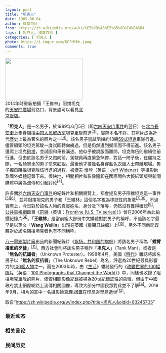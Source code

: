 ```yaml
---
layout: post
title: "坦克人"
date: 1989-06-04
author: 维基百科
from: https://zh.wikipedia.org/wiki/%E5%9D%A6%E5%85%8B%E4%BA%BA
tags: [ 坦克人, 维基百科 ]
categories: [ 坦克人 ]
photo: https://i.imgur.com/KPFMfkh.jpeg
comments: true
---
```

<div class="mw-parser-output"><div id="noteTA-6b9b8d4e" class="noteTA"><div class="noteTA-group"><div data-noteta-group-source="module" data-noteta-group="Music"></div><div data-noteta-group-source="module" data-noteta-group="IT"></div></div><div class="noteTA-local"><div data-noteta-code="zh-cn:胶卷; zh-hk:膠卷; zh-tw:底片;"></div><div data-noteta-code="zh-cn:录像; zh-hant:影片;"></div><div data-noteta-code="zh-cn:穆阿迈尔·卡扎菲; zh-tw:穆阿邁爾·格達費; zh-hk:卡達菲; zh-sg:穆阿迈尔·卡达菲;"></div><div data-noteta-code="zh-cn:卡扎菲; zh-tw:格達費; zh-hk:卡達菲; zh-sg:卡达菲;"></div><div data-noteta-code="zh-cn:沃尔特斯; zh-hk:華特絲;zh-tw:華特絲"></div><div data-noteta-code="zh-hans:大黄鸭; zh-cn:大黄鸭; zh-hk:橡皮鴨; zh-tw:黃色小鴨"></div></div></div>

<div class="thumb tright"><div class="thumbinner" style="width:252px;"><a href="/wiki/File:Intersection_of_East_Chang%27an_Avenue_and_Nanheyan_Street,_Beijing,_2014.jpg" class="image"><img alt="" src="//upload.wikimedia.org/wikipedia/commons/thumb/5/50/Intersection_of_East_Chang%27an_Avenue_and_Nanheyan_Street%2C_Beijing%2C_2014.jpg/250px-Intersection_of_East_Chang%27an_Avenue_and_Nanheyan_Street%2C_Beijing%2C_2014.jpg" decoding="async" width="250" height="136" class="thumbimage" srcset="//upload.wikimedia.org/wikipedia/commons/thumb/5/50/Intersection_of_East_Chang%27an_Avenue_and_Nanheyan_Street%2C_Beijing%2C_2014.jpg/375px-Intersection_of_East_Chang%27an_Avenue_and_Nanheyan_Street%2C_Beijing%2C_2014.jpg 1.5x, //upload.wikimedia.org/wikipedia/commons/thumb/5/50/Intersection_of_East_Chang%27an_Avenue_and_Nanheyan_Street%2C_Beijing%2C_2014.jpg/500px-Intersection_of_East_Chang%27an_Avenue_and_Nanheyan_Street%2C_Beijing%2C_2014.jpg 2x" data-file-width="6048" data-file-height="3288"></a>  <div class="thumbcaption"><div class="magnify"><a href="/wiki/File:Intersection_of_East_Chang%27an_Avenue_and_Nanheyan_Street,_Beijing,_2014.jpg" class="internal" title="放大"></a></div>2014年時重新拍攝「王維林」阻擋坦克的<a href="/wiki/%E5%A4%A9%E5%AE%89%E9%96%80%E5%BB%A3%E5%A0%B4" class="mw-redirect" title="天安門廣場">天安門廣場</a>前路口，背景處可以看見<a href="/wiki/%E5%8C%97%E4%BA%AC%E9%A3%AF%E5%BA%97" title="北京飯店">北京飯店</a>。</div></div></div>
<p>「<b>坦克人</b>」是一名男子，於1989年6月5日（即<a href="/wiki/%E5%85%AD%E5%9B%9B%E5%A4%A9%E5%AE%89%E9%97%A8%E4%BA%8B%E4%BB%B6" class="mw-redirect" title="六四天安门事件">六四天安门事件</a>的翌日）在<a href="/wiki/%E5%8C%97%E4%BA%AC" class="mw-redirect" title="北京">北京</a><a href="/wiki/%E9%95%B7%E5%AE%89%E8%A1%97" class="mw-redirect" title="長安街">長安街</a>上隻身阻擋<a href="/wiki/%E4%B8%AD%E5%9B%BD%E4%BA%BA%E6%B0%91%E8%A7%A3%E6%94%BE%E5%86%9B" title="中国人民解放军">中国人民解放军</a>坦克車隊前進<sup id="cite_ref-3" class="reference"><a href="#cite_note-3">[3]</a></sup>，實際本名不詳。其照片成為近代歷史上最為著名的照片之一<sup id="cite_ref-Patrick_Witty_1_4-0" class="reference"><a href="#cite_note-Patrick_Witty_1-4">[4]</a></sup>。該名男子嘗試阻擋約18輛<a href="/wiki/59%E5%BC%8F%E5%9D%A6%E5%85%8B" title="59式坦克">59式坦克</a>車隊行進。儘管領頭的坦克駕駛一度試圖轉向繞過，但是仍然遭到攔阻而不得前進。該名男子還爬上坦克<a href="/wiki/%E7%A0%B2%E5%A1%94" title="砲塔">砲塔</a>，並試圖和車長溝通。他似乎被說服而離開，坦克隊伍則繼續往前行進，但由於該名男子又跑向前，駕駛員再度緊急煞停，對話一陣子後，在僵持之際，一名騎單車的男子前來勸說。最後他才被幾名身穿藍色衣服人士帶離現場。男子獨自阻擋坦克隊伍行進的過程，被<span class="ilh-all" data-orig-title="傑夫·懷登" data-lang-code="en" data-lang-name="英语" data-foreign-title="Jeff Widener"><span class="ilh-page"><a href="/w/index.php?title=%E5%82%91%E5%A4%AB%C2%B7%E6%87%B7%E7%99%BB&amp;action=edit&amp;redlink=1" class="new" title="傑夫·懷登（页面不存在）">傑夫·懷登</a></span><span class="noprint ilh-comment">（<span class="ilh-lang">英语</span><span class="ilh-colon">：</span><span class="ilh-link"><a href="https://en.wikipedia.org/wiki/Jeff_Widener" class="extiw" title="en:Jeff Widener"><span lang="en" dir="auto">Jeff Widener</span></a></span>）</span></span>等攝影師及國外媒體記錄下來。很快地，相關相片和影像隨即在國際間各大報紙頭版與新聞媒體中廣為流傳和引起討论<sup id="cite_ref-Patrick_Witty_1_4-1" class="reference"><a href="#cite_note-Patrick_Witty_1-4">[4]</a></sup>。
</p><p>許多關於<a href="/wiki/%E5%85%AD%E5%9B%9B%E5%A4%A9%E5%AE%89%E9%97%A8%E4%BA%8B%E4%BB%B6" class="mw-redirect" title="六四天安门事件">六四天安门事件</a>的紀錄片和相關展覽上，都會提及男子阻擋坦克這一事件<sup id="cite_ref-辛菲_5-0" class="reference"><a href="#cite_note-辛菲-5">[5]</a></sup><sup id="cite_ref-6" class="reference"><a href="#cite_note-6">[6]</a></sup>，並將阻擋坦克的男子和「王維林」這個名字視為標誌性的象徵<sup id="cite_ref-于飞_7-0" class="reference"><a href="#cite_note-于飞-7">[7]</a></sup><sup id="cite_ref-8" class="reference"><a href="#cite_note-8">[8]</a></sup>。不過實際上，今日對於該名人物的真實姓名、身分及下落等，仍然沒有獲得確認<sup id="cite_ref-皮科·艾爾_9-0" class="reference"><a href="#cite_note-皮科·艾爾-9">[9]</a></sup>，<a href="/wiki/%E5%85%AC%E5%85%B1%E5%B9%BF%E6%92%AD%E7%94%B5%E8%A7%86%E5%85%AC%E5%8F%B8" title="公共广播电视公司">公共電視網</a>節目《<span class="ilh-all" data-orig-title="前線 (美國電視節目)" data-lang-code="en" data-lang-name="英语" data-foreign-title="Frontline (U.S. TV series)"><span class="ilh-page"><a href="/w/index.php?title=%E5%89%8D%E7%B7%9A_(%E7%BE%8E%E5%9C%8B%E9%9B%BB%E8%A6%96%E7%AF%80%E7%9B%AE)&amp;action=edit&amp;redlink=1" class="new" title="前線 (美國電視節目)（页面不存在）">前線</a></span><span class="noprint ilh-comment">（<span class="ilh-lang">英语</span><span class="ilh-colon">：</span><span class="ilh-link"><a href="https://en.wikipedia.org/wiki/Frontline_(U.S._TV_series)" class="extiw" title="en:Frontline (U.S. TV series)"><span lang="en" dir="auto">Frontline (U.S. TV series)</span></a></span>）</span></span>》曾在2006年為此拍攝紀錄片<sup id="cite_ref-Patrick_Witty_1_4-2" class="reference"><a href="#cite_note-Patrick_Witty_1-4">[4]</a></sup>。「<b>王維林</b>」是當前絕大部份中文媒體對於男子的稱呼，不過該名字最早是以英文「<span lang="en"><b>Wang Weilin</b></span>」出現在<a href="/wiki/%E8%8B%B1%E5%9C%8B" class="mw-redirect" title="英國">英國</a>《<a href="/wiki/%E6%AF%8F%E6%97%A5%E5%BF%AB%E5%A0%B1" title="每日快報">星期日快報</a>》上<sup id="cite_ref-洛杉磯時報_10-0" class="reference"><a href="#cite_note-洛杉磯時報-10">[10]</a></sup>，另外不同新聞媒體對於該名阻擋坦克者也有不同稱呼。
</p><p><a href="/wiki/%E4%B8%AD%E5%9B%BD%E4%BA%BA%E6%B0%91%E8%A7%A3%E6%94%BE%E5%86%9B%E6%96%87%E5%8C%96%E8%89%BA%E6%9C%AF%E4%B8%AD%E5%BF%83%E7%94%B5%E5%BD%B1%E7%94%B5%E8%A7%86%E5%88%B6%E4%BD%9C%E9%83%A8" title="中国人民解放军文化艺术中心电影电视制作部">八一電影製片廠</a>出品的新聞紀錄片《<a href="/wiki/%E9%A3%98%E6%89%AC%EF%BC%8C%E5%85%B1%E5%92%8C%E5%9B%BD%E7%9A%84%E6%97%97%E5%B8%9C" title="飘扬，共和国的旗帜">飘扬，共和国的旗帜</a>》將該名男子稱為「<b>螳臂擋車的歹徒</b>」<sup id="cite_ref-八九天安門事件解放軍縂政治部資料片_11-0" class="reference"><a href="#cite_note-八九天安門事件解放軍縂政治部資料片-11">[11]</a></sup>。西方社會則將該名男子稱作「<b>坦克人</b>」（Tank Man），或者是「<b>無名的抗議者</b>」（Unknown Protester）。1998年4月，美國《<a href="/wiki/%E6%99%82%E4%BB%A3_(%E9%9B%9C%E8%AA%8C)" class="mw-redirect" title="時代 (雜誌)">時代</a>》雜誌將該名男子以「<b>無名的反抗者</b>」（The Unknown Rebel）為名，評選為20世紀最具影響力的<a href="/wiki/%E6%97%B6%E4%BB%A3100%E4%BA%BA%EF%BC%9A%E6%9C%AC%E4%B8%96%E7%BA%AA%E6%9C%80%E9%87%8D%E8%A6%81%E7%9A%84%E4%BA%BA%E7%89%A9" title="时代100人：本世纪最重要的人物">100個人物</a>之一。而在2003年時，由《<a href="/wiki/%E7%94%9F%E6%B4%BB_(%E9%9B%9C%E8%AA%8C)" title="生活 (雜誌)">生活</a>》雜誌發行的《<span class="ilh-all" data-orig-title="改變世界的100幅照片" data-lang-code="en" data-lang-name="英语" data-foreign-title="100 Photographs that Changed the World"><span class="ilh-page"><a href="/w/index.php?title=%E6%94%B9%E8%AE%8A%E4%B8%96%E7%95%8C%E7%9A%84100%E5%B9%85%E7%85%A7%E7%89%87&amp;action=edit&amp;redlink=1" class="new" title="改變世界的100幅照片（页面不存在）">改變世界的100幅照片</a></span><span class="noprint ilh-comment">（<span class="ilh-lang">英语</span><span class="ilh-colon">：</span><span class="ilh-link"><a href="https://en.wikipedia.org/wiki/100_Photographs_that_Changed_the_World" class="extiw" title="en:100 Photographs that Changed the World"><span lang="en" dir="auto">100 Photographs that Changed the World</span></a></span>）</span></span>》中，同樣也收錄了阻擋坦克車隊的照片，儘管相關影像紀錄被視為20世紀標誌性的象徵，但由于中國政府禁止網際網路上流傳相關圖像，導致大部分中國民眾對此並不了解<sup id="cite_ref-Patrick_Witty_1_4-3" class="reference"><a href="#cite_note-Patrick_Witty_1-4">[4]</a></sup>。2019年9月，相片的其中一名攝影師<a href="/wiki/%E6%9F%A5%E7%90%86%C2%B7%E6%9F%AF%E7%88%BE_(%E6%94%9D%E5%BD%B1%E5%B8%AB)" title="查理·柯爾 (攝影師)">查理·柯爾</a>在印尼峇里島逝世<sup id="cite_ref-12" class="reference"><a href="#cite_note-12">[12]</a></sup>。
</p>
</div><noscript><img src="//zh.wikipedia.org/wiki/Special:CentralAutoLogin/start?type=1x1" alt="" title="" width="1" height="1" style="border: none; position: absolute;"></noscript>
<div class="printfooter">取自“<a dir="ltr" href="https://zh.wikipedia.org/w/index.php?title=坦克人&amp;oldid=63245705">https://zh.wikipedia.org/w/index.php?title=坦克人&amp;oldid=63245705</a>”</div><div id="recent-news"><h3>最近动态</h3><ul></ul></div><div id="open-opinion"><h3>相关言论</h3><ul></ul></div><div id="mjls-record"><h3>民间历史</h3><ul></ul></div>